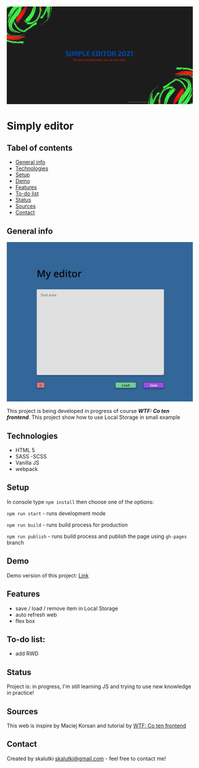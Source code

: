 ![cover](gh/fb.png)

# Simply editor

## Tabel of contents

- [General info](#general-info)
- [Technologies](#technologies)
- [Setup](#setup)
- [Demo](#demo)
- [Features](#features)
- [To-do list](#to-do-list)
- [Status](#status)
- [Sources](#sources)
- [Contact](#contact)

## General info

![screenshot](gh/cover.JPG)

This project is being developed in progress of course **_WTF: Co ten frontend_**.
This project show how to use Local Storage in small example

## Technologies

- HTML 5
- SASS -SCSS
- Vanilla JS
- webpack

## Setup

In console type `npm install` then choose one of the options:

`npm run start` - runs development mode

`npm run build` - runs build process for production

`npm run publish` - runs build process and publish the page using `gh-pages` branch

## Demo

Demo version of this project: [Link](https://skalutki.github.io/Simply-editor2021/)

## Features

- save / load / remove item in Local Storage
- auto refresh web
- flex box

## To-do list:

- add RWD

## Status

Project is: in progress, I'm still learning JS and trying to use new knowledge in practice!

## Sources

This web is inspire by Maciej Korsan and tutorial by [WTF: Co ten frontend](https://cotenfrontend.pl/)

## Contact

Created by skalutki <skalutki@gmail.com> - feel free to contact me!

